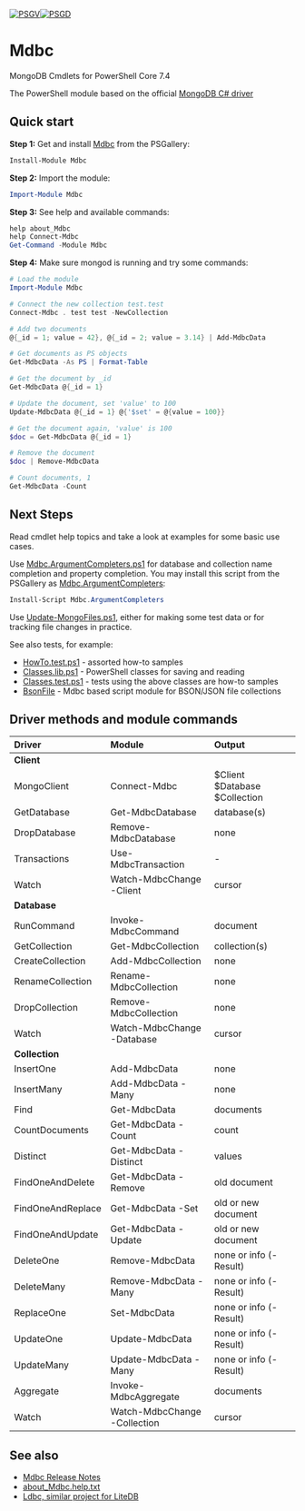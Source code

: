 
[![PSGV](https://img.shields.io/powershellgallery/v/Mdbc)![PSGD](https://img.shields.io/powershellgallery/dt/Mdbc)](https://www.powershellgallery.com/packages/Mdbc)

# Mdbc

MongoDB Cmdlets for PowerShell Core 7.4

The PowerShell module based on the official [MongoDB C# driver](https://github.com/mongodb/mongo-csharp-driver)

## Quick start

**Step 1:** Get and install [Mdbc](https://www.powershellgallery.com/packages/Mdbc) from the PSGallery:

```powershell
Install-Module Mdbc
```

**Step 2:** Import the module:

```powershell
Import-Module Mdbc
```

**Step 3:** See help and available commands:

```powershell
help about_Mdbc
help Connect-Mdbc
Get-Command -Module Mdbc
```

**Step 4:** Make sure mongod is running and try some commands:

```powershell
# Load the module
Import-Module Mdbc

# Connect the new collection test.test
Connect-Mdbc . test test -NewCollection

# Add two documents
@{_id = 1; value = 42}, @{_id = 2; value = 3.14} | Add-MdbcData

# Get documents as PS objects
Get-MdbcData -As PS | Format-Table

# Get the document by _id
Get-MdbcData @{_id = 1}

# Update the document, set 'value' to 100
Update-MdbcData @{_id = 1} @{'$set' = @{value = 100}}

# Get the document again, 'value' is 100
$doc = Get-MdbcData @{_id = 1}

# Remove the document
$doc | Remove-MdbcData

# Count documents, 1
Get-MdbcData -Count
```

## Next Steps

[Mdbc.ArgumentCompleters.ps1]: https://github.com/nightroman/Mdbc/blob/main/Scripts/Mdbc.ArgumentCompleters.ps1
[Update-MongoFiles.ps1]: https://github.com/nightroman/Mdbc/blob/main/Scripts/Update-MongoFiles.ps1
[HowTo.test.ps1]: https://github.com/nightroman/Mdbc/blob/main/Tests/HowTo.test.ps1
[Classes.lib.ps1]: https://github.com/nightroman/Mdbc/blob/main/Tests/Classes.lib.ps1
[Classes.test.ps1]: https://github.com/nightroman/Mdbc/blob/main/Tests/Classes.test.ps1
[BsonFile]: https://github.com/nightroman/BsonFile

Read cmdlet help topics and take a look at examples for some basic use cases.

Use [Mdbc.ArgumentCompleters.ps1] for database and collection name completion and property completion.
You may install this script from the PSGallery as [Mdbc.ArgumentCompleters](https://www.powershellgallery.com/packages/Mdbc.ArgumentCompleters):

```powershell
Install-Script Mdbc.ArgumentCompleters
```

Use [Update-MongoFiles.ps1], either for making some test data or for tracking file changes in practice.

See also tests, for example:

- [HowTo.test.ps1] - assorted how-to samples
- [Classes.lib.ps1] - PowerShell classes for saving and reading
- [Classes.test.ps1] - tests using the above classes are how-to samples
- [BsonFile] - Mdbc based script module for BSON/JSON file collections

## Driver methods and module commands

| Driver | Module  | Output
| :----- | :-----  | :-----
| **Client** | |
| MongoClient | Connect-Mdbc | $Client $Database $Collection
| GetDatabase | Get-MdbcDatabase | database(s)
| DropDatabase | Remove-MdbcDatabase | none
| Transactions | Use-MdbcTransaction | -
| Watch | Watch-MdbcChange -Client | cursor
| **Database** | |
| RunCommand | Invoke-MdbcCommand | document
| GetCollection | Get-MdbcCollection | collection(s)
| CreateCollection | Add-MdbcCollection | none
| RenameCollection | Rename-MdbcCollection | none
| DropCollection | Remove-MdbcCollection | none
| Watch | Watch-MdbcChange -Database | cursor
| **Collection** | |
| InsertOne | Add-MdbcData | none
| InsertMany | Add-MdbcData -Many | none
| Find | Get-MdbcData | documents
| CountDocuments | Get-MdbcData -Count | count
| Distinct | Get-MdbcData -Distinct | values
| FindOneAndDelete | Get-MdbcData -Remove | old document
| FindOneAndReplace | Get-MdbcData -Set | old or new document
| FindOneAndUpdate | Get-MdbcData -Update | old or new document
| DeleteOne | Remove-MdbcData | none or info (-Result)
| DeleteMany | Remove-MdbcData -Many | none or info (-Result)
| ReplaceOne | Set-MdbcData | none or info (-Result)
| UpdateOne | Update-MdbcData | none or info (-Result)
| UpdateMany | Update-MdbcData -Many | none or info (-Result)
| Aggregate | Invoke-MdbcAggregate | documents
| Watch | Watch-MdbcChange -Collection | cursor

## See also

- [Mdbc Release Notes](https://github.com/nightroman/Mdbc/blob/main/Release-Notes.md)
- [about_Mdbc.help.txt](https://github.com/nightroman/Mdbc/blob/main/Module/en-US/about_Mdbc.help.txt)
- [Ldbc, similar project for LiteDB](https://github.com/nightroman/Ldbc)
